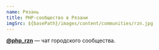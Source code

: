 ```yaml
---
name: Рязань
title: PHP-сообщество в Рязани
imgSrc: ${basePath}/images/content/communities/rzn.jpg
---
```


**[@php\_rzn](https://t.me/php_rzn)** — чат городского сообщества.

